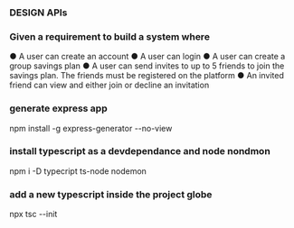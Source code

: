 ###
   ### DESIGN APIs
### Given a requirement to build a system where
● A user can create an account
● A user can login
● A user can create a group savings plan
● A user can send invites to up to 5 friends to join the savings plan. The
 friends must be registered on the platform
● An invited friend can view and either join or decline an invitation

### generate express app
npm install -g express-generator --no-view 
### install typescript as a devdependance and node nondmon
npm i -D typecript ts-node nodemon
### add a new typescript inside the project globe
npx tsc  --init